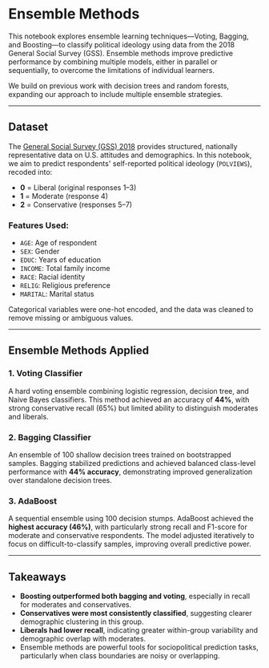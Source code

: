 # Ensemble Methods

This notebook explores ensemble learning techniques—Voting, Bagging, and Boosting—to classify political ideology using data from the 2018 General Social Survey (GSS). Ensemble methods improve predictive performance by combining multiple models, either in parallel or sequentially, to overcome the limitations of individual learners.

We build on previous work with decision trees and random forests, expanding our approach to include multiple ensemble strategies.

---

## Dataset

The [General Social Survey (GSS) 2018](https://gss.norc.org/) provides structured, nationally representative data on U.S. attitudes and demographics. In this notebook, we aim to predict respondents' self-reported political ideology (`POLVIEWS`), recoded into:

- **0** = Liberal (original responses 1–3)
- **1** = Moderate (response 4)
- **2** = Conservative (responses 5–7)

### Features Used:
- `AGE`: Age of respondent
- `SEX`: Gender
- `EDUC`: Years of education
- `INCOME`: Total family income
- `RACE`: Racial identity
- `RELIG`: Religious preference
- `MARITAL`: Marital status

Categorical variables were one-hot encoded, and the data was cleaned to remove missing or ambiguous values.

---

## Ensemble Methods Applied

### 1. Voting Classifier
A hard voting ensemble combining logistic regression, decision tree, and Naive Bayes classifiers. This method achieved an accuracy of **44%**, with strong conservative recall (65%) but limited ability to distinguish moderates and liberals.

### 2. Bagging Classifier
An ensemble of 100 shallow decision trees trained on bootstrapped samples. Bagging stabilized predictions and achieved balanced class-level performance with **44% accuracy**, demonstrating improved generalization over standalone decision trees.

### 3. AdaBoost
A sequential ensemble using 100 decision stumps. AdaBoost achieved the **highest accuracy (46%)**, with particularly strong recall and F1-score for moderate and conservative respondents. The model adjusted iteratively to focus on difficult-to-classify samples, improving overall predictive power.

---

## Takeaways

- **Boosting outperformed both bagging and voting**, especially in recall for moderates and conservatives.
- **Conservatives were most consistently classified**, suggesting clearer demographic clustering in this group.
- **Liberals had lower recall**, indicating greater within-group variability and demographic overlap with moderates.
- Ensemble methods are powerful tools for sociopolitical prediction tasks, particularly when class boundaries are noisy or overlapping.